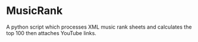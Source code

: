# MusicRank
A python script which processes XML music rank sheets and calculates the top 100 then attaches YouTube links.
